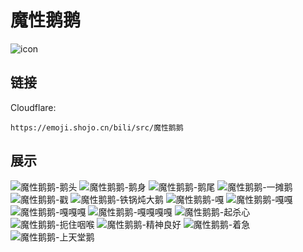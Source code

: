 # 魔性鹅鹅
![icon](https://emoji.shojo.cn/bili/src/魔性鹅鹅/icon.png)
## 链接
Cloudflare:
```
https://emoji.shojo.cn/bili/src/魔性鹅鹅
```
## 展示
![魔性鹅鹅-鹅头](https://emoji.shojo.cn/bili/src/魔性鹅鹅/魔性鹅鹅-鹅头.png)
![魔性鹅鹅-鹅身](https://emoji.shojo.cn/bili/src/魔性鹅鹅/魔性鹅鹅-鹅身.png)
![魔性鹅鹅-鹅尾](https://emoji.shojo.cn/bili/src/魔性鹅鹅/魔性鹅鹅-鹅尾.png)
![魔性鹅鹅-一摊鹅](https://emoji.shojo.cn/bili/src/魔性鹅鹅/魔性鹅鹅-一摊鹅.png)
![魔性鹅鹅-戳](https://emoji.shojo.cn/bili/src/魔性鹅鹅/魔性鹅鹅-戳.png)
![魔性鹅鹅-铁锅炖大鹅](https://emoji.shojo.cn/bili/src/魔性鹅鹅/魔性鹅鹅-铁锅炖大鹅.png)
![魔性鹅鹅-嘎](https://emoji.shojo.cn/bili/src/魔性鹅鹅/魔性鹅鹅-嘎.png)
![魔性鹅鹅-嘎嘎](https://emoji.shojo.cn/bili/src/魔性鹅鹅/魔性鹅鹅-嘎嘎.png)
![魔性鹅鹅-嘎嘎嘎](https://emoji.shojo.cn/bili/src/魔性鹅鹅/魔性鹅鹅-嘎嘎嘎.png)
![魔性鹅鹅-嘎嘎嘎嘎](https://emoji.shojo.cn/bili/src/魔性鹅鹅/魔性鹅鹅-嘎嘎嘎嘎.png)
![魔性鹅鹅-起杀心](https://emoji.shojo.cn/bili/src/魔性鹅鹅/魔性鹅鹅-起杀心.png)
![魔性鹅鹅-扼住咽喉](https://emoji.shojo.cn/bili/src/魔性鹅鹅/魔性鹅鹅-扼住咽喉.png)
![魔性鹅鹅-精神良好](https://emoji.shojo.cn/bili/src/魔性鹅鹅/魔性鹅鹅-精神良好.png)
![魔性鹅鹅-着急](https://emoji.shojo.cn/bili/src/魔性鹅鹅/魔性鹅鹅-着急.png)
![魔性鹅鹅-上天堂鹅](https://emoji.shojo.cn/bili/src/魔性鹅鹅/魔性鹅鹅-上天堂鹅.png)
